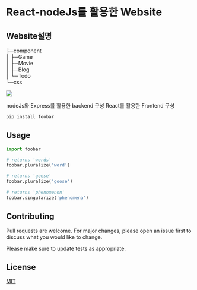 # React-nodeJs를 활용한 Website

## Website설명

├─component<br/>
│  ├─Game<br/>
│  ├─Movie<br/>
│  ├─Blog<br/>
│  └─Todo<br/>
└─css<br/>

<img src="https://img.shields.io/badge/react-61DAFB?style=for-the-badge&logo=reason&logoColor=black">

nodeJs와 Express를 활용한 backend 구성 React를 활용한 Frontend 구성

```bash
pip install foobar
```

## Usage

```python
import foobar

# returns 'words'
foobar.pluralize('word')

# returns 'geese'
foobar.pluralize('goose')

# returns 'phenomenon'
foobar.singularize('phenomena')
```

## Contributing

Pull requests are welcome. For major changes, please open an issue first
to discuss what you would like to change.

Please make sure to update tests as appropriate.

## License

[MIT](https://choosealicense.com/licenses/mit/)
